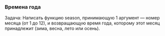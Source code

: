 ### Времена года

Задача: Написать функцию season, принимающую 1 аргумент — номер месяца (от 1 до 12), и возвращающую время года, которому этот месяц принадлежит (зима, весна, лето или осень).